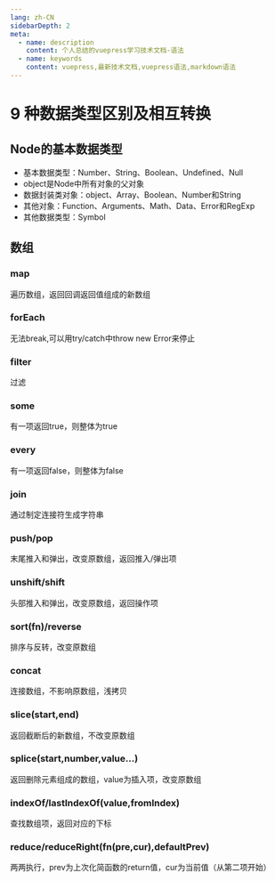 ```yaml
---
lang: zh-CN
sidebarDepth: 2
meta:
  - name: description
    content: 个人总结的vuepress学习技术文档-语法
  - name: keywords
    content: vuepress,最新技术文档,vuepress语法,markdown语法
---
```


# 9 种数据类型区别及相互转换

## Node的基本数据类型

- 基本数据类型：Number、String、Boolean、Undefined、Null
- object是Node中所有对象的父对象
- 数据封装类对象：object、Array、Boolean、Number和String
- 其他对象：Function、Arguments、Math、Data、Error和RegExp
- 其他数据类型：Symbol
## 数组
### map
遍历数组，返回回调返回值组成的新数组
### forEach
无法break,可以用try/catch中throw new Error来停止
### filter
过滤
### some
有一项返回true，则整体为true
### every
有一项返回false，则整体为false
### join
通过制定连接符生成字符串
### push/pop
末尾推入和弹出，改变原数组，返回推入/弹出项
### unshift/shift
头部推入和弹出，改变原数组，返回操作项
### sort(fn)/reverse
排序与反转，改变原数组
### concat
连接数组，不影响原数组，浅拷贝
### slice(start,end)
返回截断后的新数组，不改变原数组
### splice(start,number,value...)
返回删除元素组成的数组，value为插入项，改变原数组
### indexOf/lastIndexOf(value,fromIndex)
查找数组项，返回对应的下标
### reduce/reduceRight(fn(pre,cur),defaultPrev)
两两执行，prev为上次化简函数的return值，cur为当前值（从第二项开始）